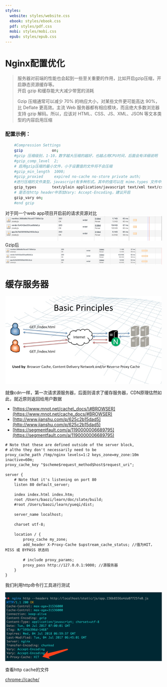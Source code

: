 ```yaml
---
styles:
  website: styles/website.css
  ebook: styles/ebook.css
  pdf: styles/pdf.css
  mobi: styles/mobi.css
  epub: styles/epub.css
---
```


# Nginx配置优化

> 服务器对前端的性能也会起到一些至关重要的作用，比如开启gzip压缩，开启静态资源缓存等。  
> 开启 gzip 和缓存能大大减少带宽的消耗
>
> Gzip 压缩通常可以减少 70% 的响应大小，对某些文件更可能高达 90%，比 Deflate 更高效。主流 Web 服务器都有相应模块，而且绝大多数浏览器支持 gzip 解码。所以，应该对 HTML、CSS、JS、XML、JSON 等文本类型的内容启用压缩

### 配置示例：

```bash
    #Compression Settings
    gzip             on;
    #gzip 压缩级别，1-10，数字越大压缩的越好，也越占用CPU时间，后面会有详细说明
    #gzip_comp_level  2;
    # 启用gzip压缩的最小文件，小于设置值的文件将不会压缩
    #gzip_min_length  1000;
    #gzip_proxied     expired no-cache no-store private auth;
    #进行压缩的文件类型。javascript有多种形式。其中的值可以在 mime.types 文件中找到
    gzip_types       text/plain application/javascript text/xml text/css application/xml;
    # 是否在http header中添加Vary: Accept-Encoding，建议开启
    gzip_vary on;
    #end gzip
```

对于同一个web app项目开启前的请求资源对比![](/assets/import.png)Gzip后![](/assets/import2.png)

# 缓存服务器

![](/assets/cache.png)

就像cdn一样，第一次请求源服务器，后面则请求了缓存服务器，CDN原理估然如此，就近原则返回给用户数据

* [https://www.mnot.net/cache\_docs/\#BROWSER](https://www.mnot.net/cache_docs/#BROWSER)
* [http://www.jianshu.com/p/625c2b15dad5](http://www.jianshu.com/p/625c2b15dad5)
* [https://segmentfault.com/a/1190000006689795](https://segmentfault.com/a/1190000006689795)

```
# Note that these are defined outside of the server block,
# altho they don't necessarily need to be
proxy_cache_path /tmp/nginx levels=1:2 keys_zone=my_zone:10m inactive=60m;
proxy_cache_key "$scheme$request_method$host$request_uri";

server {
    # Note that it's listening on port 80
    listen 80 default_server;

    index index.html index.htm;
    root /Users/baozi/learn/doc/slate/build;
    #root /Users/baozi/learn/yueqi/dist;

    server_name localhost;

    charset utf-8;

    location / {
        proxy_cache my_zone;
        add_header X-Proxy-Cache $upstream_cache_status; //值为HIT，MISS 或 BYPASS 状态码

        # include proxy_params;
        proxy_pass http://127.0.0.1:9000; //源服务器
    }
}
```

我们利用http命令行工具进行测试

![](/assets/http-test-cache.png)

查看http cache的文件

[chrome://cache/](chrome://cache/)


